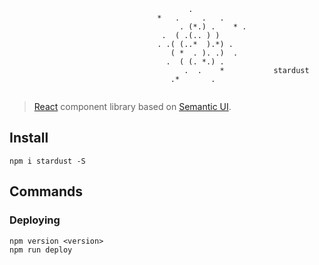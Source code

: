 ```
                                        .
                                 *   .     .   . 
                                      . (*.) .    * .
                                  .  ( .(.. ) )  
                                 . .( (..*  ).*) . 
                                    ( *  . ). .)  .
                                   .  ( (. *.) . 
                                       .  .    *           stardust
                                    .*       .
                         
```
>[React](https://facebook.github.io/react/) component library based on [Semantic UI](http://semantic-ui.com/).

## Install

```
npm i stardust -S
```

## Commands

### Deploying

```
npm version <version>
npm run deploy
```
